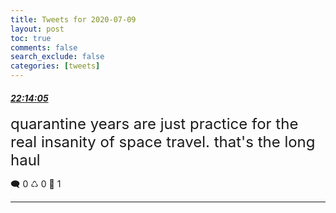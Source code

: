 ```yaml
---
title: Tweets for 2020-07-09
layout: post
toc: true
comments: false
search_exclude: false
categories: [tweets]
---
```



#### <a href = "https://twitter.com/deepfates/status/1281441539839758342">*22:14:05*</a>

<font size="5">quarantine years are just practice for the real insanity of space travel. that's the long haul</font>



🗨️ 0 ♺ 0 🤍  1   

---
    
            
